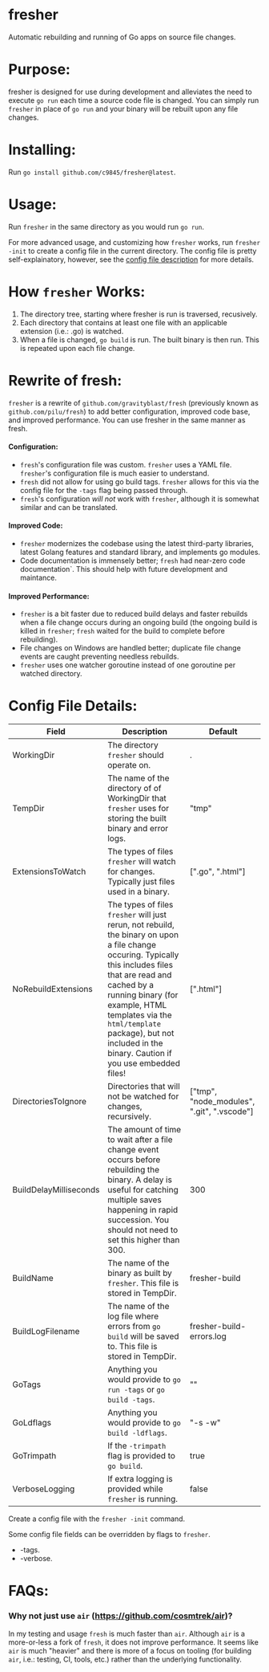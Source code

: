 # fresher
Automatic rebuilding and running of Go apps on source file changes.


# Purpose:
fresher is designed for use during development and alleviates the need to execute `go run` each time a source code file is changed. You can simply run `fresher` in place of `go run` and your binary will be rebuilt upon any file changes.


# Installing:
Run `go install github.com/c9845/fresher@latest`.

# Usage:
Run `fresher` in the same directory as you would run `go run`.

For more advanced usage, and customizing how `fresher` works, run `fresher -init` to create a config file in the current directory. The config file is pretty self-explainatory, however, see the [config file description](#config-file-details) for more details.


# How `fresher` Works:
1. The directory tree, starting where fresher is run is traversed, recusively.
2. Each directory that contains at least one file with an applicable extension (i.e.: .go) is watched.
3. When a file is changed, `go build` is run. The built binary is then run. This is repeated upon each file change.


# Rewrite of fresh:
`fresher` is a rewrite of `github.com/gravityblast/fresh` (previously known as `github.com/pilu/fresh`) to add better configuration, improved code base, and improved performance. You can use fresher in the same manner as fresh.

#### Configuration:
- `fresh`'s configuration file was custom. `fresher` uses a YAML file. `fresher`'s configuration file is much easier to understand.
- `fresh` did not allow for using go build tags. `fresher` allows for this via the config file for the `-tags` flag being passed through.
- `fresh`'s configuration *will not* work with `fresher`, although it is somewhat similar and can be translated.

#### Improved Code:
- `fresher` modernizes the codebase using the latest third-party libraries, latest Golang features and standard library, and implements go modules.
- Code documentation is immensely better; `fresh` had near-zero code documentation`. This should help with future development and maintance. 

#### Improved Performance:
- `fresher` is a bit faster due to reduced build delays and faster rebuilds when a file change occurs during an ongoing build (the ongoing build is killed in `fresher`; `fresh` waited for the build to complete before rebuilding).
- File changes on Windows are handled better; duplicate file change events are caught preventing needless rebuilds.
- `fresher` uses one watcher goroutine instead of one goroutine per watched directory.

# Config File Details:

| Field | Description | Default|
|-------|-------------|--------|
| WorkingDir | The directory `fresher` should operate on. | . |
| TempDir | The name of the directory of of WorkingDir that `fresher` uses for storing the built binary and error logs. | "tmp" |
| ExtensionsToWatch | The types of files `fresher` will watch for changes. Typically just files used in a binary. | [".go", ".html"] |
| NoRebuildExtensions | The types of files `fresher` will just rerun, not rebuild, the binary on upon a file change occuring. Typically this includes files that are read and cached by a running binary (for example, HTML templates via the `html/template` package), but not included in the binary. Caution if you use embedded files! | [".html"] |
| DirectoriesToIgnore | Directories that will not be watched for changes, recursively. | ["tmp", "node_modules", ".git", ".vscode"]
| BuildDelayMilliseconds | The amount of time to wait after a file change event occurs before rebuilding the binary. A delay is useful for catching multiple saves happening in rapid succession. You should not need to set this higher than 300. | 300 | 
| BuildName | The name of the binary as built by `fresher`. This file is stored in TempDir. | fresher-build |
| BuildLogFilename | The name of the log file where errors from `go build` will be saved to. This file is stored in TempDir. | fresher-build-errors.log |
| GoTags | Anything you would provide to `go run -tags` or `go build -tags`. | "" |
| GoLdflags | Anything you would provide to `go build -ldflags`. | "-s -w" |
| GoTrimpath | If the `-trimpath` flag is provided to `go build`. | true |
| VerboseLogging | If extra logging is provided while `fresher` is running. | false |

Create a config file with the `fresher -init` command.

Some config file fields can be overridden by flags to `fresher`.
- -tags.
- -verbose.


# FAQs: 

### Why not just use `air` (https://github.com/cosmtrek/air)?
In my testing and usage `fresh` is much faster than `air`. Although `air` is a more-or-less a fork of `fresh`, it does not improve performance. It seems like `air` is much "heavier" and there is more of a focus on tooling (for building `air`, i.e.: testing, CI, tools, etc.) rather than the underlying functionality.

